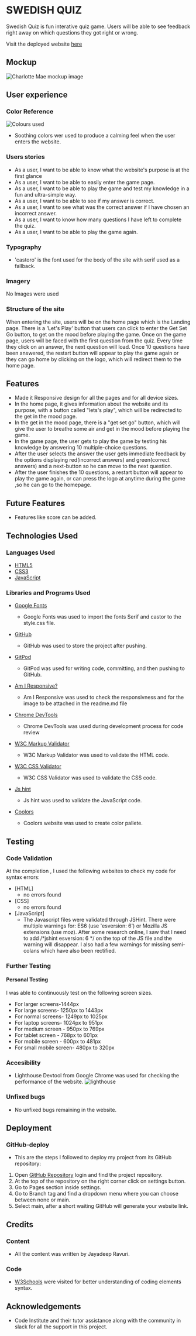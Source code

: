 # SWEDISH QUIZ

Swedish Quiz is fun interative quiz game. Users will be able to see feedback right away on which questions they got right or wrong.

Visit the deployed website [here](https://jayadeepravuri.github.io/project-one/)

## Mockup
![Charlotte Mae mockup image](https://github.com/jayadeepravuri/project2/blob/main/images/mockup.JPG)

## User experience

### Color Reference


![Colours used](https://github.com/jayadeepravuri/project2/blob/a32d49a483f9d88e5860dcd08179890de8983bcf/images/sweden.png)

* Soothing colors wer used to produce a calming feel when the user enters the website.

### Users stories

* As a user, I want to be able to know what the website's purpose is at the first glance
* As a user, I want to be able to easily enter the game page.
* As a user, I want to be able to play the game and test my knowledge in a fun and ultra-simple way.
* As a user, I want to be able to see if my answer is correct.
* As a user, I want to see what was the correct answer if I have chosen an incorrect answer.
* As a user, I want to know how many questions I have left to complete the quiz.
* As a user, I want to be able to play the game again.

### Typography

* 'castoro' is the font used for the body of the site with serif used as a fallback.

### Imagery

No Images were used 

### Structure of the site
When entering the site, users will be on the home page which is the Landing page. There is a 'Let's Play' button that users can click to enter the Get Set Go button, to get on the mood before playing the game. Once on the game page, users will be faced with the first question from the quiz. Every time they click on an answer, the next question will load. Once 10 questions have been answered, the restart button will appear to play the game again or they can go home by clicking on the logo, which will redirect them to the home page.



## Features

* Made it Responsive design for all the pages and for all device sizes.
* In the home page, it gives information about the website and its purpose, with a button called "lets's play", which will be redirected to the get in the mood page.
* In the get in the mood page, there is a "get set go" button, which will give the user to breathe some air and get in the mood before playing the game.
* In the game page, the user gets to play the game by testing his knowledge by answering 10 multiple-choice questions.
* After the user selects the answer the user gets immediate feedback by the options displaying red(incorrect answers) and green(correct answers) and a next-button so he can move to the next question.
* After the user finishes the 10 questions, a restart button will appear to play the game again, or can press the logo at anytime during the game ,so he can go to the homepage.

## Future Features
* Features like score can be added.

## Technologies Used

### Languages Used

* [HTML5](https://en.wikipedia.org/wiki/HTML5)
* [CSS3](https://en.wikipedia.org/wiki/CSS)
* [JavaScript](https://en.wikipedia.org/wiki/Javascript)

### Libraries and Programs Used

* [Google Fonts](https://fonts.google.com/)
    - Google Fonts was used to import the fonts Serif and castor to the style.css file.

* [GitHub](https://github.com/)
     - GitHub was used to store the project after pushing.

* [GitPod](https://gitpod.io/)
     - GitPod was used for writing code, committing, and then pushing to GitHub.

* [Am I Responsive?](http://ami.responsivedesign.is/#)
    - Am I Responsive was used to check the responsivness and for the image to be attached in the readme.md file

* [Chrome DevTools](https://developer.chrome.com/docs/devtools/)
    - Chrome DevTools was used during development process for code review 

* [W3C Markup Validator](https://validator.w3.org/)
    - W3C Markup Validator was used to validate the HTML code.

* [W3C CSS Validator](https://jigsaw.w3.org/css-validator/)
    - W3C CSS Validator was used to validate the CSS code.
      
* [Js hint](https://jshint.com/)
    - Js hint was used to validate the JavaScript code.

* [Coolors](https://coolors.co/)
    - Coolors website was used to create color pallete.



## Testing
### Code Validation

At the completion , I used the following websites to check my code for syntax errors:

* [HTML]
    - no errors found
* [CSS]
    - no errors found
* [JavaScript]
    - The Javascript files were validated through JSHint. There were multiple warnings for: ES6 (use 'esversion: 6') or Mozilla JS extensions (use moz). After some research online, I saw that I need to add /*jshint esversion: 6 */ on the top of the JS file and the warning will disappear. I also had a few warnings for missing semi-colans which have also been rectified.

### Further Testing
#### Personal Testing
 I was able to continuously test on the following screen sizes.
* For larger screens-1444px
* For large screens- 1250px to 1443px
* For normal screens- 1249px to 1025px
* For laptop screens- 1024px to 951px
* For medium screen - 950px to 769px
* For tablet screen - 768px to 601px
* For mobile screen - 600px to 481px
* For small mobile screen- 480px to 320px

### Accesibility

* Lighthouse Devtool from Google Chrome was used for checking the performance of the website.
 ![lighthouse](https://github.com/jayadeepravuri/project2/blob/main/images/lighthouse.JPG)

 
### Unfixed bugs

* No unfixed bugs remaining in the website.


## Deployment

### GitHub-deploy

* This are the steps I followed to deploy my project from its GitHub repository:

1. Open [GitHub Repository](https://github.com/) login and find the project repository.
2. At the top of the repository on the right corner click on settings button.
3. Go to Pages section inside settings.
4. Go to Branch tag and find a dropdown menu where you can choose between none or main.
5. Select main, after a short waiting GitHub will generate your website link.


## Credits

### Content

* All the content was written by Jayadeep Ravuri.



### Code

* [W3Schools](https://www.w3schools.com/) were visited for better understanding of coding elements syntax.


## Acknowledgements

* Code Institute and their tutor assistance along with the community in slack for 
all the support in this project.
